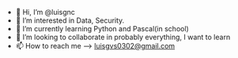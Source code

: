 - 👋 Hi, I’m @luisgnc
- 👀 I’m interested in Data, Security.
- 🌱 I’m currently learning Python and Pascal(in school)
- 💞️ I’m looking to collaborate in probably everything, I want to learn
- 📫 How to reach me --> luisgvs0302@gmail.com

<!---
luisgnc/luisgnc is a ✨ special ✨ repository because its `README.md` (this file) appears on your GitHub profile.
You can click the Preview link to take a look at your changes.
--->
